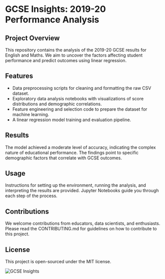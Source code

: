# GCSE Insights: 2019-20 Performance Analysis

## Project Overview
This repository contains the analysis of the 2019-20 GCSE results for English and Maths. We aim to uncover the factors affecting student performance and predict outcomes using linear regression.

## Features
- Data preprocessing scripts for cleaning and formatting the raw CSV dataset.
- Exploratory data analysis notebooks with visualizations of score distributions and demographic correlations.
- Feature engineering and selection code to prepare the dataset for machine learning.
- A linear regression model training and evaluation pipeline.

## Results
The model achieved a moderate level of accuracy, indicating the complex nature of educational performance. The findings point to specific demographic factors that correlate with GCSE outcomes.

## Usage
Instructions for setting up the environment, running the analysis, and interpreting the results are provided. Jupyter Notebooks guide you through each step of the process.

## Contributions
We welcome contributions from educators, data scientists, and enthusiasts. Please read the CONTRIBUTING.md for guidelines on how to contribute to this project.

## License
This project is open-sourced under the MIT license.

![GCSE Insights](https://github.com/Sabbirrah/GCSE-Insights-2019-20-Performance-Analysis/assets/116674419/51c16f85-e611-452c-96c3-8fbcd9475514)
